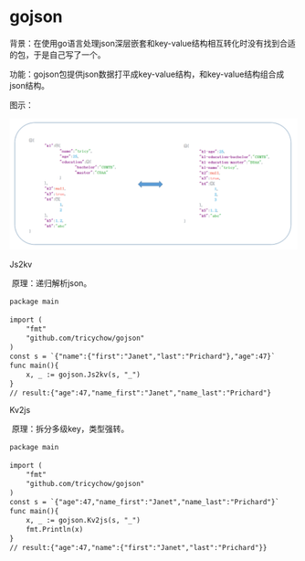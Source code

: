 # gojson
背景：在使用go语言处理json深层嵌套和key-value结构相互转化时没有找到合适的包，于是自己写了一个。

功能：gojson包提供json数据打平成key-value结构，和key-value结构组合成json结构。

图示：

![image](js2kv.png)

Js2kv

​	原理：递归解析json。

```
package main

import (
	"fmt"
	"github.com/tricychow/gojson"
)
const s = `{"name":{"first":"Janet","last":"Prichard"},"age":47}`
func main(){
	x, _ := gojson.Js2kv(s, "_")
}
// result:{"age":47,"name_first":"Janet","name_last":"Prichard"}
```

Kv2js

​	原理：拆分多级key，类型强转。

```
package main

import (
	"fmt"
	"github.com/tricychow/gojson"
)
const s = `{"age":47,"name_first":"Janet","name_last":"Prichard"}`
func main(){
	x, _ := gojson.Kv2js(s, "_")
	fmt.Println(x)
}
// result:{"age":47,"name":{"first":"Janet","last":"Prichard"}}
```

